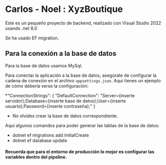 
# Carlos - Noel : XyzBoutique

Este es un pequeño proyecto de backend, realizado con Visual Studio 2022 usando .net 8.0

Se ha usado EF migration.

## Para la conexión a la base de datos

Para la base de datos usamos MySql.

Para conectar la aplicación a la base de datos, asegúrate de configurar la cadena de conexión en el archivo `appsettings.json`. Aquí tienes un ejemplo de cómo debería verse la configuración:

*"ConnectionStrings": {
    "DefaultConnection": "Server={inserte servidor};Database={inserte base de datos};User={inserte usuario};Password={inserte contraseña};"
  }

* No olvides crear la base de datos correspondiente.

Aquí algunos comandos para poder generar las tablas de la base de datos:

* dotnet ef migrations add InitialCreate
* dotnet ef database update

#### Recuerda que para el entorno de producción lo mejor es configurar las variables dentro del pipeline.

